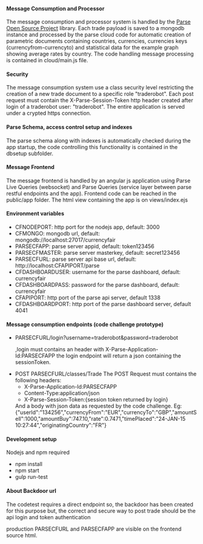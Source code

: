<h4>Message Consumption and Processor</h4>
<p>
The message consumption and processor system is handled by the 
<a href="https://parseplatform.github.io">Parse Open Source Project</a>
library.
Each trade payload is saved to a mongodb instance and processed by the parse
cloud code for automatic creation of parametric documents containing countries,
currencies, currencies keys (currencyfrom-currencyto) and statistical data for 
the example graph showing average rates by country.
The code handling message processing is contained in cloud/main.js file. 
</p>
<h4>Security</h4>
<p>The message consumption system use a class security level restricting the creation of
 a new trade document to a specific role "traderobot". 
 Each post request must contain the  X-Parse-Session-Token http header created after login
 of a traderobot user: "traderobot".
The entire application is served under a crypted https connection.</p>

<h4>Parse Schema, access control setup and indexes</h4>
<p>The parse schema along with indexes is automatically checked during the app startup, the code 
controlling this functionality is contained in the dbsetup subfolder.</p>

<h4>Message Frontend</h4>
<p>
The message frontend is handled by an angular js application using Parse Live Queries 
(websocket) and Parse Queries (service layer between parse restful endpoints and the app).
Frontend code can be reached in the public/app folder.
The html view containing the app is on views/index.ejs
</p>
<h4>Environment variables</h4>
<ul>
	<li>CFNODEPORT: http port for the nodejs app, default: 3000</li>
	<li>CFMONGO: mongodb url, default: mongodb://localhost:27017/currencyfair</li>
	<li>PARSECFAPP: parse server appid, default: token123456</li>
	<li>PARSECFMASTER: parse server masterkey, default: secret123456</li>
	<li>PARSECFURL: parse server api base url, default: http://localhost:CFAPIPORT/parse</li>
	<li>CFDASHBOARDUSER: username for the parse dashboard, default: currencyfair</li>
	<li>CFDASHBOARDPASS: password for the parse dashboard, default: currencyfair</li> 
	<li>CFAPIPORT: http port of the parse api server, default 1338</li>
	<li>CFDASHBOARDPORT: http port of the parse dashboard server, default 4041</li>  
</ul>
<h4>Message consumption endpoints (code challenge prototype)</h4>
<ul>
<li>PARSECFURL/login?username=traderobot&password=traderobot <p>
	,login must contains an header with X-Parse-Application-Id:PARSECFAPP 
	the login endpoint will return a json containing the sessionToken.
</p></li>
<li>POST PARSECFURL/classes/Trade
 	The POST Request must contains the following headers:
 	<ul>
 		<li>X-Parse-Application-Id:PARSECFAPP</li>
 		<li>Content-Type:application/json</li>
 		<li>X-Parse-Session-Token:{session token returned by login}</li>
 	</ul>
 	And a body with json data as requested by the code challenge.
 	Eg: {"userId":"134256","currencyFrom":"EUR","currencyTo":"GBP","amountSell":1000,"amountBuy":747.10,"rate":0.7471,"timePlaced":"24-JAN-15 10:27:44","originatingCountry":"FR"}
</li>
</ul>
<h4>Development setup</h4>
<p>Nodejs and npm required</p>
<ul>
	<li>npm install</li>
	<li>npm start</li>
	<li>gulp run-test</li>
</ul>
<h4>About Backdoor url</h4>
<p>The codetest requires a direct endpoint so, the backdoor has been created for this purpose but,
the correct and secure way to post trade should be the api login and token authentication</p>
<p>production  PARSECFURL and PARSECFAPP are visible on the frontend source html.</p>  
 



 
   
 
 
 
 


	  



 